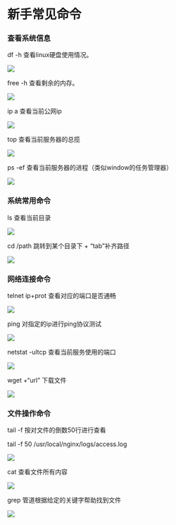 # 新手常见命令
### 查看系统信息
df -h 查看linux硬盘使用情况。

![](http://ww1.sinaimg.cn/large/005SlI74gy1fmwkx3mprrj30lw03ut8p.jpg)

free -h 查看剩余的内存。

![](http://ww1.sinaimg.cn/large/005SlI74gy1fmwky4g654j30hw02ua9y.jpg)

ip a 查看当前公网ip

![](http://ww1.sinaimg.cn/large/005SlI74gy1fmwlqsnypaj30nn06c3yr.jpg)

top 查看当前服务器的总揽

![](http://ww1.sinaimg.cn/large/005SlI74gy1fmwl1wo9oyj30jm0bcaah.jpg)

ps -ef 查看当前服务器的进程（类似window的任务管理器）

![](http://ww1.sinaimg.cn/large/005SlI74gy1fmwl2stlhej30oj0a2jry.jpg)

### 系统常用命令
ls 查看当前目录

![](http://ww1.sinaimg.cn/large/005SlI74gy1fmwl3jzapij30o3016743.jpg)

cd /path 跳转到某个目录下 + “tab”补齐路径  

![](http://ww1.sinaimg.cn/large/005SlI74gy1fmwl52kb0rj30ns01cjr7.jpg)

### 网络连接命令
telnet ip+prot 查看对应的端口是否通畅

![](http://ww1.sinaimg.cn/large/005SlI74gy1fmwlogt5z9j30o903uweg.jpg)

ping 对指定的ip进行ping协议测试

![](http://ww1.sinaimg.cn/large/005SlI74gy1fmwlqfc8b0j30lj06074k.jpg)

netstat  -ultcp 查看当前服务使用的端口

![](http://ww1.sinaimg.cn/large/005SlI74gy1fmwlt2tg67j30o404hglp.jpg)

wget +“url”  下载文件

![](http://ww1.sinaimg.cn/large/005SlI74gy1fmwm309tltj30oq05s0sv.jpg)

### 文件操作命令
tail -f 按对文件的倒数50行进行查看

tail -f 50 /usr/local/nginx/logs/access.log

![](http://ww1.sinaimg.cn/large/005SlI74gy1fmxhh587bgj30p9096757.jpg)

cat 查看文件所有内容

![](http://ww1.sinaimg.cn/large/005SlI74gy1fmxhjxu18uj30k70bvt8x.jpg)

grep 管道根据给定的关键字帮助找到文件

![](http://ww1.sinaimg.cn/large/005SlI74gy1fmxhl8i8xgj30cg00za9u.jpg)
